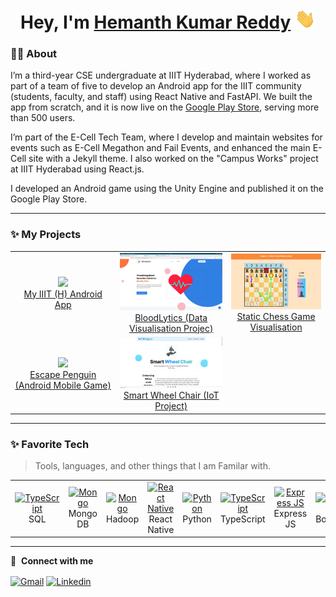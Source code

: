 <h1 align="center">Hey, I'm <a href="https://linkedin.com/in/hemanth-sunkireddy" target="_blank">Hemanth Kumar Reddy</a> <img
src="https://github.com/hemanth-sunkireddy/hemanth-sunkireddy/raw/main/Hi.gif" height="32" /></h1>

### 👨‍💻 About
<p>I’m a third-year CSE undergraduate at IIIT Hyderabad, where I worked as part of a team of five to develop an Android app for the IIIT community (students, faculty, and staff) using React Native and FastAPI. We built the app from scratch, and it is now live on the <a href="https://play.google.com/store/apps/details?id=com.iiith.ims_app" target="_blank">Google Play Store</a>, serving more than 500 users.</p>

<p>I’m part of the E-Cell Tech Team, where I develop and maintain websites for events such as E-Cell Megathon and Fail Events, and enhanced the main E-Cell site with a Jekyll theme. I also worked on the "Campus Works" project at IIIT Hyderabad using React.js.</p>

<p>I developed an Android game using the Unity Engine and published it on the Google Play Store.</p>

---
### :sparkles: My Projects

<table>
  <tr>
    <td align="center">
      <a href="https://play.google.com/store/apps/details?id=com.iiith.ims_app">
        <img src="https://upload.wikimedia.org/wikipedia/commons/b/b9/IIIT_logo.png" width="200px;" />
      </a>
      <br />
      <a href="https://github.com/hemanth-sunkireddy/Penguin-Glide">My IIIT (H) Android App</a>
    </td>
     <td align="center">
      <a href="https://github.com/hemanth-sunkireddy/BloodLytics">
        <img src="https://github.com/hemanth-sunkireddy/BloodLytics/blob/main/assets/images/home-page.png" width="200px;" />
      </a>
      <br />
      <a href="https://github.com/hemanth-sunkireddy/BloodLytics">BloodLytics (Data Visualisation Projec)</a>
    </td>
     <td align="center">
      <a href="https://github.com/hemanth-sunkireddy/Static_Chess_Game_Visualisation">
        <img src="https://github.com/hemanth-sunkireddy/Static_Chess_Game_Visualisation/blob/main/images/game2.png" width="200px;" />
      </a>
      <br />
      <a href="https://github.com/hemanth-sunkireddy/Static_Chess_Game_Visualisation">Static Chess Game Visualisation</a>
    </td>
  </tr>
  
  <tr>
     <td align="center">
      <a href="https://github.com/hemanth-sunkireddy/Escape-Penguin">
        <img src="https://github.com/hemanth-sunkireddy/Penguin-Glide/blob/main/fastlane/metadata/android/en-IN/images/phoneScreenshots/1_en-IN.png" width="200px;" />
      </a>
      <br />
      <a href="https://github.com/hemanth-sunkireddy/Penguin-Glide">Escape Penguin (Android Mobile Game)</a>
    </td>
    <td align="center">
      <a href="https://github.com/hemanth-sunkireddy/IoT_Project">
        <img src="https://github.com/hemanth-sunkireddy/IoT_Project/blob/main/homepage.png" width="200px;" />
      </a>
      <br />
      <a href="https://github.com/hemanth-sunkireddy/IoT_Project">Smart Wheel Chair (IoT Project)</a>
    </td>
  </tr>
 
</table>

---
### :sparkles: Favorite Tech
> Tools, languages, and other things that I am Familar with.

<table>
  <tr>
     <td align="center" width="96">
      <a href="https://dev.mysql.com/doc/">
        <img src="https://upload.wikimedia.org/wikipedia/commons/d/d7/Sql_data_base_with_logo.svg" width="48" height="48" alt="TypeScript" />
      </a>
      <br>SQL
     </td>
      <td align="center" width="96"> 
      <a href="https://www.mongodb.com/" >
        <img src="https://upload.wikimedia.org/wikipedia/commons/thumb/9/93/MongoDB_Logo.svg/512px-MongoDB_Logo.svg.png" width="48" height="48" alt="Mongo" />
      </a>
      <br>Mongo DB
    </td>
       <td align="center" width="96"> 
      <a href="https://hadoop.apache.org/" >
        <img src="https://upload.wikimedia.org/wikipedia/commons/0/0e/Hadoop_logo.svg" width="48" height="48" alt="Mongo" />
      </a>
      <br>Hadoop
    </td>
     <td align="center" width="96"> 
      <a href="https://react-native.org" >
        <img src="https://upload.wikimedia.org/wikipedia/commons/a/a7/React-icon.svg" width="48" height="48" alt="React Native" />
      </a>
      <br>React Native
    </td>
    <td align="center" width="96">
      <a href="https://www.python.org/">
        <img src="https://s3.dualstack.us-east-2.amazonaws.com/pythondotorg-assets/media/files/python-logo-only.svg" width="48" height="48" alt="Python" />
      </a>
      <br>Python
    </td>
    <td align="center" width="96">
      <a href="https://www.typescriptlang.org/">
        <img src="https://upload.wikimedia.org/wikipedia/commons/thumb/4/4c/Typescript_logo_2020.svg/512px-Typescript_logo_2020.svg.png" width="48" height="48" alt="TypeScript" />
      </a>
      <br>TypeScript
    </td>
    <td align="center" width="96">
      <a href="https://expressjs.com/">
        <img src="https://upload.wikimedia.org/wikipedia/commons/6/64/Expressjs.png" width="48" height="48" alt="Express JS" />
      </a>
      <br>Express JS
    </td>
    <td align="center" width="96">
      <a href="https://getbootstrap.com/">
        <img src="https://upload.wikimedia.org/wikipedia/commons/b/b2/Bootstrap_logo.svg" width="48" height="48" alt="Bootstrap" />
      </a>
      <br>Bootstrap
    </td>
    <td align="center" width="96">
      <a href="https://tailwindui.com/">
        <img src="https://upload.wikimedia.org/wikipedia/commons/d/d5/Tailwind_CSS_Logo.svg" width="48" height="48" alt="Tailwind CSS" />
      </a>
      <br>Tailwind CSS
    </td>
     <td align="center" width="96">
      <a href="https://unity.com/">
        <img src="https://upload.wikimedia.org/wikipedia/commons/thumb/c/c4/Unity_2021.svg/799px-Unity_2021.svg.png" width="48" height="48" alt="TypeScript" />
      </a>
      <br>Unity
    </td>
  </tr>
</table>

---
🔗 &nbsp;**Connect with me**
<p align="left">
<a href="mailto:hemanth.sunkireddy@gmail.com" target="blank"><img align="center" src="https://upload.wikimedia.org/wikipedia/commons/thumb/7/7e/Gmail_icon_%282020%29.svg/512px-Gmail_icon_%282020%29.svg.png" alt="Gmail" height="48" width="48" style={{padding:10, margin: 10}} /></a>
<a href="https://linkedin.com/in/hemanth-sunkireddy" target="blank"><img align="center" src="https://upload.wikimedia.org/wikipedia/commons/thumb/8/81/LinkedIn_icon.svg/72px-LinkedIn_icon.svg.png" alt="Linkedin" height="48" width="48" /></a>

